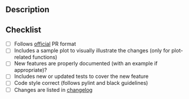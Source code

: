 ## Description
<!--
Thank you so much for your PR! To help us review your contribution, please consider the following points:

- The PR title should summarize the changes, for example "Add new group argument for the pair plot".
  Avoid non-descriptive titles such as "Addresses issue #348".

- The description should provide at least 1-2 sentences describing the pull request in detail and
  link to any relevant issues.

- Please prefix the title of incomplete contributions with [WIP] (to indicate a work in
  progress). WIPs may be useful to (1) indicate you are working on something to avoid
  duplicated work, (2) request broad review of functionality or API, or (3) seek collaborators. -->

## Checklist
<!-- Feel free to remove check-list items aren't relevant to your change -->

- [ ] Follows [official](https://github.com/arviz-devs/arviz/blob/main/CONTRIBUTING.md#pull-request-checklist) PR format
- [ ] Includes a sample plot to visually illustrate the changes (only for plot-related functions)
- [ ] New features are properly documented (with an example if appropriate)?
- [ ] Includes new or updated tests to cover the new feature
- [ ] Code style  correct (follows pylint and black guidelines)
- [ ] Changes are listed in [changelog](https://github.com/arviz-devs/arviz/blob/main/CHANGELOG.md#v0xx-unreleased)

<!--
Also, please consider reading the contributing guidelines and code of conduct carefully before submitting the PR. They are available at
- https://github.com/arviz-devs/arviz/blob/main/CONTRIBUTING.md
- https://github.com/arviz-devs/arviz/blob/main/CODE_OF_CONDUCT.md

We understand that PRs can sometimes be overwhelming, especially as the
reviews start coming in. Please let us know if the reviews are unclear or
the recommended next step seems overly demanding, if you would like help in
addressing a reviewer's comments, or if you have been waiting too long to hear
back on your PR.
-->
